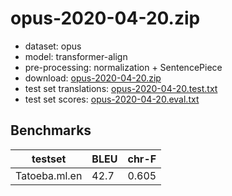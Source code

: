 # opus-2020-04-20.zip

* dataset: opus
* model: transformer-align
* pre-processing: normalization + SentencePiece
* download: [opus-2020-04-20.zip](https://object.pouta.csc.fi/OPUS-MT-models/ml-en/opus-2020-04-20.zip)
* test set translations: [opus-2020-04-20.test.txt](https://object.pouta.csc.fi/OPUS-MT-models/ml-en/opus-2020-04-20.test.txt)
* test set scores: [opus-2020-04-20.eval.txt](https://object.pouta.csc.fi/OPUS-MT-models/ml-en/opus-2020-04-20.eval.txt)

## Benchmarks

| testset               | BLEU  | chr-F |
|-----------------------|-------|-------|
| Tatoeba.ml.en 	| 42.7 	| 0.605 |

